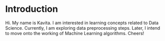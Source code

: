 # Introduction
Hi. My name is Kavita. I am interested in learning concepts related to Data Science. Currently, I am exploring data preprocessing steps. Later, I intend to move onto the working of Machine Learning algorithms. Cheers!

